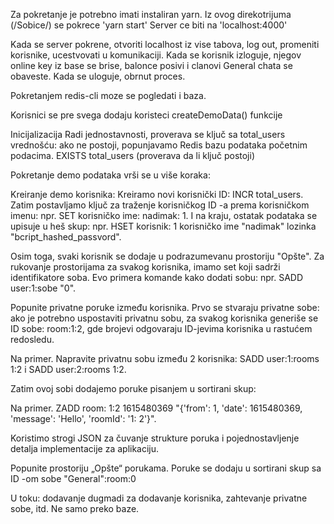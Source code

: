 Za pokretanje je potrebno imati instaliran yarn.
Iz ovog direkotrijuma (/Sobice/) se pokrece 'yarn start'
Server ce biti na 'localhost:4000'

Kada se server pokrene, otvoriti localhost iz vise tabova, log out, promeniti korisnike, ucestvovati u komunikaciji.
Kada se korisnik izloguje, njegov online key iz base se brise, balonce posivi i clanovi General chata se obaveste. Kada se uloguje, obrnut proces.

Pokretanjem redis-cli moze se pogledati i baza.

Korisnici se pre svega dodaju koristeci createDemoData() funkcije

Inicijalizacija
Radi jednostavnosti, proverava se ključ sa total_users vrednošću: ako ne postoji, popunjavamo Redis bazu podataka početnim podacima. EXISTS total_users (proverava da li ključ postoji)

Pokretanje demo podataka vrši se u više koraka:

Kreiranje demo korisnika: Kreiramo novi korisnički ID: INCR total_users. Zatim postavljamo ključ za traženje korisničkog ID -a prema korisničkom imenu: npr. SET korisničko ime: nadimak: 1. I na kraju, ostatak podataka se upisuje u heš skup: npr. HSET korisnik: 1 korisničko ime "nadimak" lozinka "bcript_hashed_passvord".

Osim toga, svaki korisnik se dodaje u podrazumevanu prostoriju "Opšte". Za rukovanje prostorijama za svakog korisnika, imamo set koji sadrži identifikatore soba. Evo primera komande kako dodati sobu: npr. SADD user:1:sobe "0".

Popunite privatne poruke između korisnika. Prvo se stvaraju privatne sobe: ako je potrebno uspostaviti privatnu sobu, za svakog korisnika generiše se ID sobe: room:1:2, gde brojevi odgovaraju ID-jevima korisnika u rastućem redosledu.

Na primer. Napravite privatnu sobu između 2 korisnika: SADD user:1:rooms 1:2 i SADD user:2:rooms 1:2.

Zatim ovoj sobi dodajemo poruke pisanjem u sortirani skup:

Na primer. ZADD room: 1:2 1615480369 "{'from': 1, 'date': 1615480369, 'message': 'Hello', 'roomId': '1: 2'}".

Koristimo strogi JSON za čuvanje strukture poruka i pojednostavljenje detalja implementacije za aplikaciju.

Popunite prostoriju „Opšte“ porukama. Poruke se dodaju u sortirani skup sa ID -om sobe "General":room:0

U toku: dodavanje dugmadi za dodavanje korisnika, zahtevanje privatne sobe, itd. Ne samo preko baze.